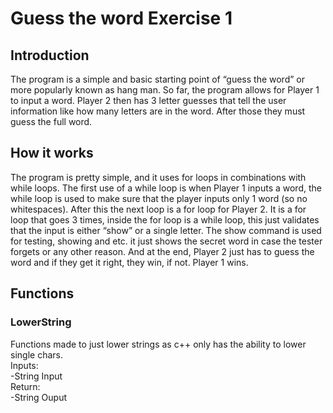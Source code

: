 # Guess the word Exercise 1
## Introduction
The program is a simple and basic starting point of “guess the word” or more popularly known as hang man. So far, the program allows for Player 1 to input a word. Player 2 then has 3 letter guesses that tell the user information like how many letters are in the word. After those they must guess the full word.

## How it works
The program is pretty simple, and it uses for loops in combinations with while loops. The first use of a while loop is when Player 1 inputs a word, the while loop is used to make sure that the player inputs only 1 word (so no whitespaces).
After this the next loop is a for loop for Player 2. It is a for loop that goes 3 times, inside the for loop is a while loop, this just validates that the input is either “show” or a single letter. The show command is used for testing, showing and etc. it just shows the secret word in case the tester forgets or any other reason.
And at the end, Player 2 just has to guess the word and if they get it right, they win, if not. Player 1 wins. 
## Functions
### LowerString
Functions made to just lower strings as c++ only has the ability to lower single chars. <br />
Inputs: <br />
	-String Input <br />
Return: <br />
	-String Ouput <br />
